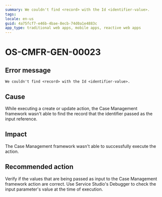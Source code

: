 ```yaml
---
summary: We couldn't find <record> with the Id <identifier-value>.
tags:
locale: en-us
guid: 4a75fcf7-e46b-4bae-8ecb-74d0a1e4883c
app_type: traditional web apps, mobile apps, reactive web apps
---
```


# OS-CMFR-GEN-00023

## Error message

`We couldn't find <record> with the Id <identifier-value>.`

## Cause

While executing a create or update action, the Case Management framework wasn't able to find the record that the identifier passed as the input reference.

## Impact

The Case Management framework wasn't able to successfully execute the action.

## Recommended action

Verify if the values that are being passed as input to the Case Management framework action are correct. Use Service Studio's Debugger to check the input parameter's value at the time of execution.
